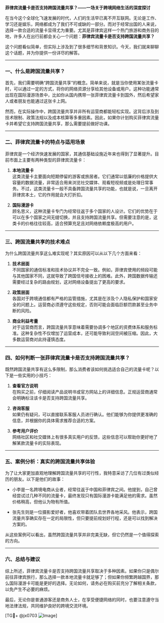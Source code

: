 **菲律宾流量卡是否支持跨国流量共享？——一场关于跨境网络生活的深度探讨**

在当今这个全球化飞速发展的时代，人们的生活早已离不开互联网。无论是工作、学习还是娱乐，网络都成为了我们不可或缺的一部分。而对于经常出国的人来说，选择一款合适的流量卡显得尤为重要。尤其是菲律宾这样一个热门旅游和商务目的地，许多人在出行前都会关心一个问题：**菲律宾流量卡是否支持跨国流量共享？**

这个问题看似简单，但实际上涉及到了很多细节和背景知识。今天，我们就来聊聊这个话题，并为你提供一份详尽的解答。

---

### **一、什么是跨国流量共享？**

首先，我们需要明确“跨国流量共享”的概念。简单来说，就是当你使用某张流量卡时，可以通过一定的方式，将你的网络资源分享给其他设备或用户。这种功能通常出现在国际漫游场景中，比如你从国内携带一张菲律宾流量卡到国外，然后希望家人或者朋友也能通过这张卡上网。

然而，在实际操作中，跨国流量共享并非所有运营商都能轻松实现。这背后涉及到技术限制、政策法规以及成本核算等多重因素。因此，如果你计划购买菲律宾流量卡并希望它支持跨国流量共享，那么需要提前做好功课。

---

### **二、菲律宾流量卡的特点与适用场景**

菲律宾是一个经济快速发展的国家，其通信基础设施近年来也得到了显著提升。目前市面上主要有两种类型的菲律宾流量卡：

1. **本地流量卡**  
   这类流量卡主要面向短期停留的游客或旅居者。它们通常以低廉的价格提供大容量的数据流量，非常适合用来浏览社交媒体、观看短视频或是处理日常事务。不过，这类流量卡一般不具备跨国流量共享的功能，也就是说，一旦离开菲律宾本土，它的作用就会大打折扣。

2. **国际漫游卡**  
   顾名思义，这种流量卡专门为经常往返于多个国家的人设计。它们的优势在于可以在多个国家之间无缝切换，并且支持跨国流量共享。但需要注意的是，这类卡的价格往往较高，适合预算充足且对网络依赖度极高的用户。

---

### **三、跨国流量共享的技术难点**

为什么跨国流量共享这么难实现呢？其实原因可以从以下几个方面来看：

1. **技术层面**  
   不同国家的通信标准和技术协议并不完全一致。例如，菲律宾使用的频段可能与其他国家不同，这就导致了跨国信号接收上的困难。此外，跨国数据传输还需要经过复杂的路由规划，这对网络设备提出了更高的要求。

2. **政策层面**  
   各国对于跨境通信都有严格的监管措施，尤其是在涉及个人隐私保护和国家安全的问题上。运营商必须遵守这些规定，否则可能会面临巨额罚款甚至业务中断的风险。

3. **商业利益考量**  
   对于运营商而言，跨国流量共享意味着需要协调多个地区的资费体系和服务标准。这种复杂性不仅增加了运营成本，还可能导致利润空间被压缩。因此，大多数运营商对此持谨慎态度。

---

### **四、如何判断一张菲律宾流量卡是否支持跨国流量共享？**

既然跨国流量共享有这么多限制，那么消费者该如何挑选适合自己的流量卡呢？以下是一些实用的小技巧：

1. **查看官方说明**  
   在购买之前，仔细阅读产品说明书或官方网站上的详细信息。正规运营商通常会明确标注该卡是否支持跨国流量共享。

2. **咨询客服**  
   如果仍有疑问，可以直接联系客服人员进行确认。他们能够为你提供更准确的信息，并根据你的具体需求推荐合适的方案。

3. **参考用户评价**  
   网络社区和社交媒体上有很多真实用户的反馈，这些信息可以帮助你更好地了解某款流量卡的实际表现。

---

### **五、案例分析：真实的跨国流量共享体验**

为了让大家更加直观地理解跨国流量共享的可行性，我特意采访了几位有过类似经历的朋友。以下是他们的故事：

- 小李是一名跨境电商从业者，经常往返于中国和菲律宾之间。他提到，自己曾经尝试过几种不同的流量卡，最终发现只有国际漫游卡能满足他的需求。虽然价格稍高，但他认为物有所值。

- 张先生则是一位摄影爱好者，他喜欢带着团队去世界各地采风。他表示，跨国流量共享确实存在一定的局限性，但只要提前规划好行程，还是可以找到解决方案的。

从这些案例可以看出，虽然跨国流量共享并非完美无缺，但它仍然是一个值得探索的方向。

---

### **六、总结与建议**

综上所述，菲律宾流量卡是否支持跨国流量共享取决于多种因素。如果你只是偶尔前往菲律宾旅行，那么选择一款本地流量卡就足够了；但如果你频繁跨越国界，那么国际漫游卡可能是更好的选择。无论如何，请务必在购买前充分了解相关条款，以免产生不必要的麻烦。

最后，无论你是普通游客还是商务人士，在享受便捷网络的同时，也要注意遵守当地法律法规，共同维护良好的跨境交流环境。

[TG💪+ @jx0703 ![Image](https://github.com/user-attachments/assets/dbca1d08-cadb-493c-b0ec-ad6f7a83f270)]